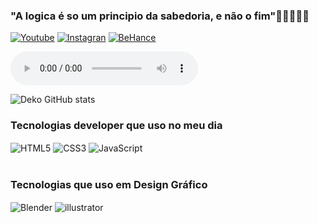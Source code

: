 ### "A logica é so um principio da sabedoria, e não o fim"🖖🏼👨🏼‍💻

[![Youtube](https://img.shields.io/badge/YouTube-FF0000?style=for-the-badge&logo=youtube&logoColor=white)](https://https://www.youtube.com/channel/UCVwdF3p9Sot9j-74U1WHOMA)
[![Instagran](https://img.shields.io/badge/Instagram-E4405F?style=for-the-badge&logo=instagram&logoColor=white)](https://www.instagram.com/dev_deko/)
[![BeHance](https://img.shields.io/badge/Behance-0054F7?style=for-the-badge&logo=behance&logoColor=white)](https://www.behance.net/dev-deko/)


<audio autoplay="autoplay" controls="controls">
<source src="hotlinemiami.mp3" type="audio/mp3"/>
</audio>

![Deko GitHub stats](https://github-readme-stats.vercel.app/api?username=dev-deko&show_icons=true&theme=cobalt)

<!DOCTYPE html>
<html>
<head>
</head>
<body>
    
### Tecnologias developer que uso no meu dia
<div style=" display: inline_block">
    <img align="center" alt="HTML5" src="https://img.shields.io/badge/HTML5-E34F26?style=for-the-badge&logo=html5&logoColor=white
"/> 
    <img align="center" alt="CSS3" src="https://img.shields.io/badge/CSS3-1572B6?style=for-the-badge&logo=css3&logoColor=white
"/>
    <img align="center" alt="JavaScript" src="https://img.shields.io/badge/JavaScript-F7DF1E?style=for-the-badge&logo=javascript&logoColor=black
"/>
</div></br>

### Tecnologias que uso em Design Gráfico
<div style="display:inline_block;">
    <img align="center" alt="Blender" src="https://img.shields.io/badge/blender-%23F5792A.svg?style=for-the-badge&logo=blender&logoColor=white
">
  <img align="center" alt="illustrator" src="https://img.shields.io/badge/Adobe%20Illustrator-FF9A00?style=for-the-badge&logo=adobe%20illustrator&logoColor=white
">
 </body>
 </html>
